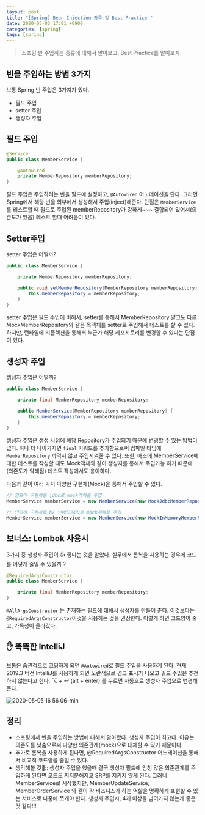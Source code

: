 ```yaml
---
layout: post
title: "[Spring] Bean Injection 종류 및 Best Practice "
date: 2020-05-05 17:01 +0900
categories: [spring]
tags: [spring]
---
```


> 스프링 빈 주입하는 종류에 대해서 알아보고, Best Practice를 알아보자.

## 빈을 주입하는 방법 3가지

보통 Spring 빈 주입은 3가지가 있다.

- 필드 주입
- setter 주입
- 생성자 주입

## 필드 주입

```java
@Service
public class MemberService {

    @Autowired
    private MemberRepository memberRepository;
}
```

필드 주입은 주입하려는 빈을 필드에 설정하고, `@Autowired` 어노테이션을 단다. 그러면 Spring에서 해당 빈을 외부에서 생성해서 주입(inject)해준다. 단점은 `MemberService` 를 테스트할 때 필드로 주입된 memberRepository가 강하게~~~ 결합되어 있어서(의존도가 있음) 테스트 할때 어려움이 있다.

## Setter주입

setter 주입은 어떨까?

```java
public class MemberService {

    private MemberRepository memberRepository;

    public void setMemberRepository(MemberRepository memberRepository) {
        this.memberRepository = memberRepository;
    }
}
```

setter 주입은 필드 주입에 비해서, setter를 통해서 MemberRepository 말고도 다른 MockMemberRepository와 같은 목객체를 setter로 주입해서 테스트를 할 수 있다. 하지만, 런타임에 리플렉션을 통해서 누군가 해당 레포지토리를 변경할 수 있다는 단점이 있다.

## 생성자 주입

생성자 주입은 어떨까?

```java
public class MemberService {

    private final MemberRepository memberRepository;

    public MemberService(MemberRepository memberRepository) {
        this.memberRepository = memberRepository;
    }
}
```

생성자 주입은 생성 시점에 해당 Repository가 주입되기 때문에 변경할 수 있는 방법이 없다. 하나 더 나아가자면 `final` 키워드를 추가함으로써 컴파일 타임에 `MemberRepository` 까먹지 않고 주입시켜줄 수 있다. 또한, 애초에 MemberService에 대한 테스트를 작성할 때도 Mock객체와 같이 생성자를 통해서 주입가능 하기 때문에(의존도가 약해짐) 테스트 작성에서도 용이하다.

다음과 같이 여러 가지 다양한 구현체(Mock)을 통해서 주입할 수 있다.

```java
// 인프라 구현체를 jdbc로 mock객체를 주입
MemberService memberService = new MemberService(new MockJdbcMemberRepository());

// 인프라 구현체를 h2 인메모리DB로 mock객체를 주입
MemberService memberService = new MemberService(new MockInMemoryMemberRepository());
```

## 보너스: Lombok 사용시

3가지 중 생성자 주입이 👍 좋다는 것을 알았다. 실무에서 롬복을 사용하는 경우에 코드를 어떻게 줄일 수 있을까 ?

```java
@RequiredArgsConstructor
public class MemberService {

    private final MemberRepository memberRepository;
}
```

`@AllArgsConstructor` 는 존재하는 필드에 대해서 생성자를 만들어 준다. 이것보다는 `@RequiredArgsConstructor`이것을 사용하는 것을 권장한다. 이렇게 하면 코드양이 줄고, 가독성이 올라갔다.

## ✋ 똑똑한 IntelliJ

보통은 습관적으로 코딩하게 되면 `@Autowired`로 필드 주입을 사용하게 된다. 현재 2019.3 버전 IntelliJ를 사용하게 되면 노란색으로 경고 표시가 나오고 필드 주입은 추천하지 않는다고 한다. ⌥ + ↵ (alt + enter) 를 누르면 자동으로 생성자 주입으로 변경해 준다.

![2020-05-05 16 56 06-min](https://user-images.githubusercontent.com/28615416/81078512-50c8f600-8f29-11ea-8e66-7e261fbf0c8b.gif)


## 정리

- 스프링에서 빈을 주입하는 방법에 대해서 알아봤다. 생성자 주입이 최고다. 이유는 의존도를 낮춤으로써 다양한 의존관계(mock)으로 대체할 수 있기 때문이다.
- 추가로 롬복을 사용하게 된다면, @RequiredArgsConstructor 어노테이션을 통해서 비교적 코드양을 줄일 수 있다.
- 생각해볼 것🤔:: 생성자 주입을 했을때 결국 생성자 필드에 엄청 많은 의존관계를 주입하게 된다면 코드도 지저분해지고 SRP를 지키지 않게 된다. 그러니 MemberService로 시작했지만, MemberUpdateService, MemberOrderService 와 같이 각 비즈니스가 하는 역할을 명확하게 표현할 수 있는 서비스로 나중에 쪼개야 한다. 생성자 주입시, 4개 이상을 넘어가지 않는게 좋은 것 같다!!!
